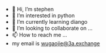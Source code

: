 - 👋 Hi, I’m stephen
- 👀 I’m interested in python
- 🌱 I’m currently learning diango
- 💞️ I’m looking to collaborate on ...
- 📫 How to reach me ...
- my email is wugaojie@3a.exchange

<!---
jgw163163/jgw163163 is a ✨ special ✨ repository because its `README.md` (this file) appears on your GitHub profile.
You can click the Preview link to take a look at your changes.
--->
